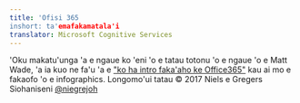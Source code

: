 ```yaml
---
title: 'Ofisi 365
inshort: ta'emafakamatala'i
translator: Microsoft Cognitive Services
---
```



'Oku makatu'unga 'a e ngaue ko 'eni 'o e tatau totonu 'o e ngaue 'o e Matt Wade, 'a ia kuo ne fa'u 'a e ["ko ha intro faka'aho ke Office365"](http://icansharepoint.com/an-everyday-intro-to-office-365/) kau ai mo e fakaofo 'o e infographics. Longomo'ui tatau © 2017 Niels e Gregers Siohaniseni [@niegrejoh](https://twitter.com/niegrejoh)

